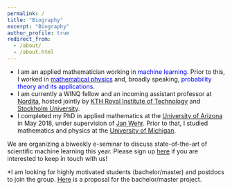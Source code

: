 ```yaml
---
permalink: /
title: "Biography"
excerpt: "Biography"
author_profile: true
redirect_from: 
  - /about/
  - /about.html
---
```


- I am an applied mathematician working in <font color="blue">machine learning</font>. Prior to this, I worked in [<font color="blue">mathematical physics</font>](https://ncatlab.org/nlab/show/mathematical+physics) and, broadly speaking, <font color="blue">probability theory and its applications</font>. <br> 
- I am currently a WINQ fellow and an incoming assistant professor at <a href="https://www.nordita.org/">Nordita</a>, hosted jointly by <a href="https://www.kth.se/en">KTH Royal Institute of Technology</a> and <a href="https://www.su.se/">Stockholm University</a>. <br> 
- I completed my PhD in applied mathematics at the <a href="http://math.arizona.edu/">University of Arizona</a> in May 2018, under supervision of <a href="http://math.arizona.edu/~wehr/">Jan Wehr</a>. Prior to that, I studied mathematics and physics at the <a href="https://umich.edu/">University of Michigan</a>. <br>  

We are organizing a biweekly e-seminar to discuss state-of-the-art of scientific machine learning this year. Please sign up [here](https://scientific-ml.org/) if you are interested to keep in touch with us! <br>  


*I am looking for highly motivated students (bachelor/master) and postdocs to join the group. <a href="https://drive.google.com/file/d/125rGaSGhWaSvcrwJeInJxVLpZ7ZQrRES/view?usp=sharing">Here</a> is a proposal for the bachelor/master project.
<br> 











